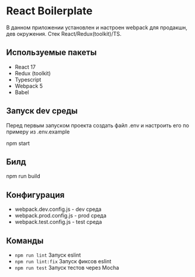 # React Boilerplate 

В данном приложении установлен и настроен webpack для продакшн, дев окружения. Стек React/Redux(toolkit)/TS.

## Используемые пакеты

- React 17
- Redux (toolkit)
- Typescript 
- Webpack 5
- Babel  

## Запуск dev среды 

Перед первым запуском проекта создать файл .env и настроить его по примеру из .env.example

npm start

## Билд

npm run build

## Конфигурация

- webpack.dev.config.js - dev среда
- webpack.prod.config.js - prod среда
- webpack.test.config.js - test среда

## Команды 

- `npm run lint` Запуск eslint 
- `npm run lint:fix` Запуск фиксов eslint 
- `npm run test` Запуск тестов через Mocha 
